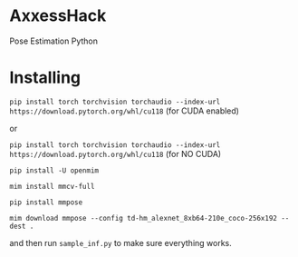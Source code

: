 # AxxessHack
Pose Estimation Python

# Installing

`pip install torch torchvision torchaudio --index-url https://download.pytorch.org/whl/cu118` (for CUDA enabled)

or

`pip install torch torchvision torchaudio --index-url https://download.pytorch.org/whl/cu118` (for NO CUDA)


`pip install -U openmim`

`mim install mmcv-full`

`pip install mmpose`

`mim download mmpose --config td-hm_alexnet_8xb64-210e_coco-256x192 --dest .`

and then run `sample_inf.py` to make sure everything works.